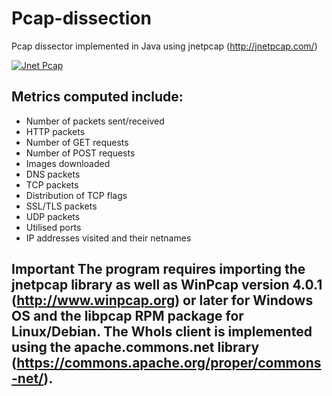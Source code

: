 # Pcap-dissection
Pcap dissector implemented in Java using jnetpcap (http://jnetpcap.com/)

[![Jnet Pcap](https://img.shields.io/clojars/v/clj-net-pcap.svg)](https://sourceforge.net/projects/jnetpcap/)


## Metrics computed include:
* Number of packets sent/received
* HTTP packets
* Number of GET requests
* Number of POST requests
* Images downloaded
* DNS packets
* TCP packets
* Distribution of TCP flags
* SSL/TLS packets
* UDP packets
* Utilised ports
* IP addresses visited and their netnames

## Important The program requires importing the jnetpcap library as well as WinPcap version 4.0.1 (http://www.winpcap.org) or later for Windows OS and the libpcap RPM package for Linux/Debian. The WhoIs client is implemented using the apache.commons.net library (https://commons.apache.org/proper/commons-net/).

